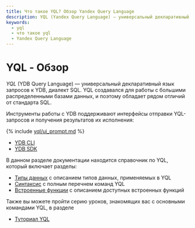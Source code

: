 ```yaml
---
title: Что такое YQL? Обзор Yandex Query Language
description: YQL (Yandex Query Language) — универсальный декларативный язык запросов к системам хранения и обработки данных, диалект SQL. Начать работать с YQL можно в веб-интерфейсе после создания базы данных.
keywords:
  - yql
  - что такое yql
  - Yandex Query Language
---
```


# YQL - Обзор

*YQL* (YDB Query Language) — универсальный декларативный язык запросов к YDB, диалект SQL. YQL создавался для работы с большими распределенными базами данных, и поэтому обладает рядом отличий от стандарта SQL.

Инструменты работы с YDB поддерживают интерфейсы отправки YQL-запросов и получения результатов их исполнения:

{% include [yql/ui_prompt.md](yql/ui_prompt.md) %}

- [YDB CLI](../../../../reference/ydb-cli/index.md)
- [YDB SDK](../../../../reference/ydb-sdk/index.md)

В данном разделе документации находится справочник по YQL, который включает разделы:
- [Типы данных](../../types/index.md) с описанием типов данных, применяемых в YQL
- [Синтаксис](../../syntax/index.md) с полным перечнем команд YQL
- [Встроенные функции](../../builtins/index.md) с описанием доступных встроенных функций

Также вы можете пройти серию уроков, знакомящих вас с основными командами YQL, в разделе
- [Туториал YQL](../../../tutorial/index.md)

